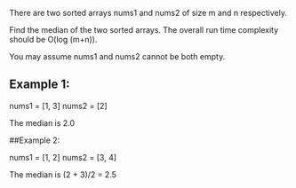 There are two sorted arrays nums1 and nums2 of size m and n respectively.

Find the median of the two sorted arrays. The overall run time complexity should be O(log (m+n)).

You may assume nums1 and nums2 cannot be both empty.

## Example 1:

nums1 = [1, 3]
nums2 = [2]

The median is 2.0

##Example 2:

nums1 = [1, 2]
nums2 = [3, 4]

The median is (2 + 3)/2 = 2.5

